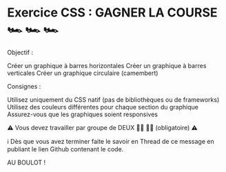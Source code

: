 # Exercice CSS : GAGNER LA COURSE 🏎️  🏎️  🏎️ 

Objectif :

Créer un graphique à barres horizontales
Créer un graphique à barres verticales
Créer un graphique circulaire (camembert)

Consignes :

Utilisez uniquement du CSS natif (pas de bibliothèques ou de frameworks)
Utilisez des couleurs différentes pour chaque section du graphique
Assurez-vous que les graphiques soient responsives


⚠️ Vous devez travailler par groupe de DEUX  👨‍💻 👩‍💻 (obligatoire)  ⚠️ 

ℹ️  Dès que vous avez terminer faite le savoir en Thread de ce message en publiant le lien Github  contenant le code.


AU BOULOT !
